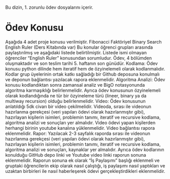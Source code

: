Bu dizin, 1. zorunlu ödev dosyalarını içerir.

# Ödev Konusu

Aşağıda 4 adet proje konusu verilmiştir.
Fibonacci
Faktöriyel
Binary Search
English Ruler (Ders Kitabında var)
Bu konular öğrenci grupları arasında paylaştırılmış ve aşağıdaki listede belirtilmiştir. Listede ismi olmayan öğrenciler “English Ruler” konusundan sorumludur. Ödev, 4 bölümden oluşmaktadır ve son teslim tarihi 5. haftanın son günüdür.
Kodlama: Ödev konusu python dilinde hem iteratif hem de özyinelemeli olarak kodlanmalıdır. Kodlar grup üyelerinin ortak katkı sağladığı bir Github deposuna konulmalı ve deponun bağlantısı yazılacak rapora eklenmelidir.
Algoritma Analizi: Ödev konusu kodlandıktan sonra zamansal analiz ve BigO notasyonunda algoritma karmaşıklığı belirlenmelidir. Ayrıca ödev konusunun özyinelemeli olarak kodlandığında ne tür bir özyineleme türü (lineer, binary ya da multiway recursion) olduğu belirlenmelidir.
Video: Ödev konusunun anlatıldığı 5dk civarı bir video çekilmelidir. Videoda, sırası ile videonun hazırlanma gerekçesi (veri yapıları ödevi olarak hazırlanmıştır gibi),  hazırlayan kişilerin isimleri, problemin tanımı, iteratif ve recursive kodlama, algoritma analizi ve sonuçları yer almalıdır. Video ödevi yapan kişilerden herhangi birinin youtube kanalına yüklenmelidir. Video bağlantısı rapora eklenmelidir.
Rapor: Yazılacak 2-3 sayfalık raporda sırası ile videonun hazırlanma gerekçesi (veri yapıları ödevi olarak hazırlanmıştır gibi),  hazırlayan kişilerin isimleri, problemin tanımı, iteratif ve recursive kodlama, algoritma analizi ve sonuçları, kaynaklar yer almalıdır. Ayrıca ödev kodlarının konulduğu GitHub depo linki ve Youtube video linki raporun sonuna eklenmelidir. Raporun sonuna ek olarak “İş Paylaşımı” başlığı eklenmeli ve gruptaki öğrencilerin ekip olarak nasıl çalıştığı, iş paylaşımı nasıl yaptıkları ve uzaktan birbirleri ile nasıl haberleşerek ödevi gerçekleştirdikleri eklenmelidir.